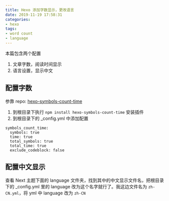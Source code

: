 ```yaml
---
title: Hexo 添加字数显示，更改语言
date: 2019-11-19 17:58:31
categories:
- hexo
tags:
- word count
- language
---
```

本篇包含两个配置

1. 文章字数，阅读时间显示
1. 语言设置，显示中文

## 配置字数

参靠 repo: [hexo-symbols-count-time](https://github.com/theme-next/hexo-symbols-count-time)

1. 到根目录下执行 `npm install hexo-symbols-count-time` 安装插件
1. 到根目录下的 _config.yml 中添加配置

```config
symbols_count_time:
  symbols: true
  time: true
  total_symbols: true
  total_time: true
  exclude_codeblock: false
```

## 配置中文显示

查看 Next 主题下面的 language 文件夹，找到其中的中文显示文件名，把根目录下的 _config.yml 里的 language 改为这个名字就行了。我这边文件名为 `zh-CN.yml`，将 yml 中 language 改为 `zh-CN`
